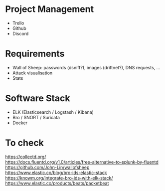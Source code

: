 # Project Management
- Trello
- Github
- Discord

# Requirements
- Wall of Sheep: passwords (dsniff?), images (driftnet?), DNS requests, ...
- Attack visualisation
- Stats

# Software Stack
- ELK (Elasticsearch / Logstash / Kibana)
- Bro / SNORT / Suricata
- Docker

# To check
https://collectd.org/  
https://docs.fluentd.org/v1.0/articles/free-alternative-to-splunk-by-fluentd  
https://github.com/John-Lin/wallofsheep  
https://www.elastic.co/blog/bro-ids-elastic-stack  
https://knowm.org/integrate-bro-ids-with-elk-stack/  
https://www.elastic.co/products/beats/packetbeat  
